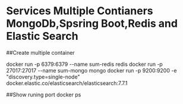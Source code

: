 # Services Multiple Contianers MongoDb,Spsring Boot,Redis and Elastic Search

##Create multiple container 

  docker run -p 6379:6379 --name sum-redis redis
  docker run -p 27017:27017 --name sum-mongo mongo
  docker run -p 9200:9200 -e "discovery.type=single-node" docker.elastic.co/elasticsearch/elasticsearch:7.7.1

##Show runing port
  docker ps
